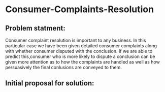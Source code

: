 # Consumer-Complaints-Resolution

Problem statment:
-----------------
Consumer complaint resolution is important to any business. In this particular case we have been given detailed consumer complaints along with whether consumer disputed with the conclusion. If we are able to predict this,consumer who is more likely to dispute a conclusion can be given more attention as to how the complaints are handled as well as how persuasively the final conlusions are conveyed to them.

Initial proposal for solution:
------------------------------
